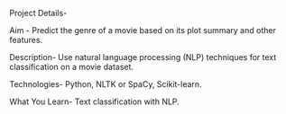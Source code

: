 Project Details-

Aim -
Predict the genre of a movie based on its plot summary and other features.

Description-
Use natural language processing (NLP) techniques for text classification on a movie
dataset.

Technologies-
Python, NLTK or SpaCy, Scikit-learn.

What You Learn-
Text classification with NLP.

